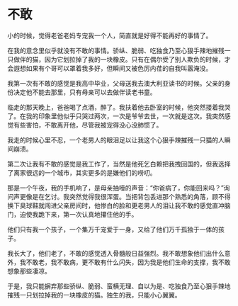 # 不敢

小的时候，觉得老爸老妈专宠我一个人，简直就是好得不能再好的事情了。 

在我的意念里似乎就没有不敢的事情。骄纵、脆弱、吃独食乃至心狠手辣地摧残一只做伴的猫，因为它划拉掉了我的一块橡皮。只有在偶尔受了别人欺负的时候，才会遐想如果有个哥可以罩着我多好，但瞬间又被色厉内荏的自我叫嚣淹没。 

我第一次有不敢的感觉是我高中毕业，父母送我去澳大利亚读书的时候。父亲的身份决定他不能去那里，只有母亲可以去做伴读老书童。 

临走的那天晚上，爸爸喝了点酒，醉了。我扶着他去卧室的时候，他突然搂着我哭了。在我的印象里他似乎只哭过两次，一次是爷爷去世，一次就是这次。我突然感觉有些害怕，不敢离开他，尽管我被宠得没心没肺惯了。 

我走的时候心里不忍，一个老男人的眼泪足以让我这个心狠手辣摧残一只猫的人瞬间崩溃。 

第二次让我有不敢的感觉是我工作了，当然是他死乞白赖把我拽回国的，但我选择了离家很远的一个城市，其实更多的是嫌他们的唠叨。 

那是一个午夜，我的手机响了，是母亲抽噎的声音：“你爸病了，你能回来吗？”询问声更像是在乞讨。我突然觉得我很浑蛋。当把背包丢进那个熟悉的角落，顾不得换下臭球鞋就闯进父亲房间时，他惨白的脸和更老男人的泪让我不敢的感觉直冲脑门，迫使我跪下来，第一次认真地攥住他的手。 

他们只有我一个孩子，一个集万千宠爱于一身，又给了他们万千孤独于一体的孩子。 

我长大了，他们老了，不敢的感觉透入骨髓般日益强烈。我不敢想象他们出什么意外，我不敢老，我不敢病，更不敢有什么闪失，因为我是他们生命的支撑，我不敢想象那些凄凉。 

于是，我只能摒弃那些骄纵、脆弱、蛮横无理、自以为是、吃独食乃至心狠手辣地摧残一只划拉掉我的一块橡皮的猫。独生的我，只能小心翼翼。
